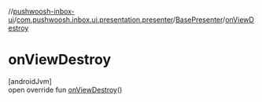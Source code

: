 //[pushwoosh-inbox-ui](../../../index.md)/[com.pushwoosh.inbox.ui.presentation.presenter](../index.md)/[BasePresenter](index.md)/[onViewDestroy](on-view-destroy.md)

# onViewDestroy

[androidJvm]\
open override fun [onViewDestroy](on-view-destroy.md)()
